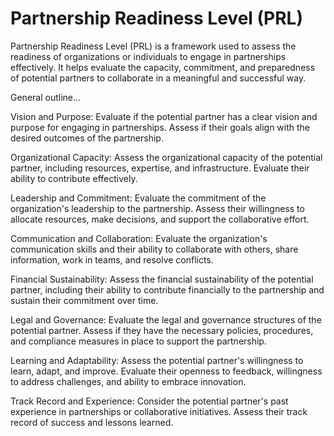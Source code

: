 # Partnership Readiness Level (PRL)

Partnership Readiness Level (PRL) is a framework used to assess the readiness of organizations or individuals to engage in partnerships effectively. It helps evaluate the capacity, commitment, and preparedness of potential partners to collaborate in a meaningful and successful way. 

General outline…

Vision and Purpose: Evaluate if the potential partner has a clear vision and purpose for engaging in partnerships. Assess if their goals align with the desired outcomes of the partnership.

Organizational Capacity: Assess the organizational capacity of the potential partner, including resources, expertise, and infrastructure. Evaluate their ability to contribute effectively.

Leadership and Commitment: Evaluate the commitment of the organization's leadership to the partnership. Assess their willingness to allocate resources, make decisions, and support the collaborative effort.

Communication and Collaboration: Evaluate the organization's communication skills and their ability to collaborate with others, share information, work in teams, and resolve conflicts.

Financial Sustainability: Assess the financial sustainability of the potential partner, including their ability to contribute financially to the partnership and sustain their commitment over time.

Legal and Governance: Evaluate the legal and governance structures of the potential partner. Assess if they have the necessary policies, procedures, and compliance measures in place to support the partnership.

Learning and Adaptability: Assess the potential partner's willingness to learn, adapt, and improve. Evaluate their openness to feedback, willingness to address challenges, and ability to embrace innovation.

Track Record and Experience: Consider the potential partner's past experience in partnerships or collaborative initiatives. Assess their track record of success and lessons learned.

